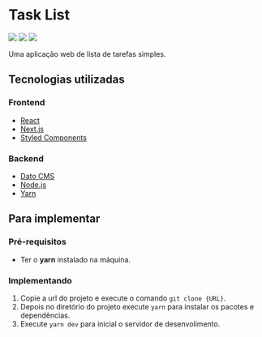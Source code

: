 # Task List
![](https://img.shields.io/badge/status-development-yellow)
![](https://img.shields.io/github/license/ronaldemanuel/task-list)
![](https://img.shields.io/github/last-commit/ronaldemanuel/task-list)

Uma aplicação web de lista de tarefas simples.

## Tecnologias utilizadas
### Frontend
* [React](https://pt-br.reactjs.org/)
* [Next.js](https://nextjs.org/)
* [Styled Components](https://styled-components.com/)

### Backend
* [Dato CMS](https://www.datocms.com/)
* [Node.js](https://nodejs.org/en/)
* [Yarn](https://yarnpkg.com/)

## Para implementar
### Pré-requisitos
* Ter o **yarn** instalado na máquina.

### Implementando
1. Copie a url do projeto e execute o comando `git clone {URL}`.
2. Depois no diretório do projeto execute `yarn` para instalar os pacotes e dependências.
3. Execute `yarn dev` para inicial o servidor de desenvolimento.
